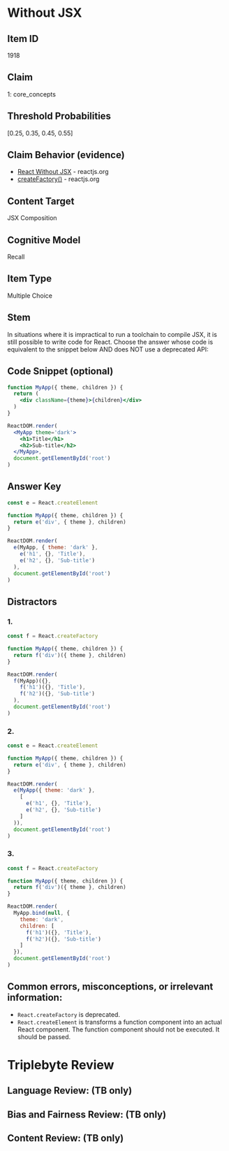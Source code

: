 # Without JSX


## Item ID
1918

## Claim
1: core_concepts

## Threshold Probabilities
[0.25, 0.35, 0.45, 0.55]

## Claim Behavior (evidence)
- [React Without JSX](https://reactjs.org/docs/react-without-jsx.html) - reactjs.org
- [createFactory()](https://reactjs.org/docs/react-api.html#createfactory) - reactjs.org


## Content Target
JSX
Composition


## Cognitive Model
Recall


## Item Type
Multiple Choice


## Stem
In situations where it is impractical to run a toolchain to compile JSX, it is still possible to write code for React.  Choose the answer whose code is equivalent to the snippet below AND does NOT use a deprecated API:


## Code Snippet (optional)
```jsx
function MyApp({ theme, children }) {
  return (
    <div className={theme}>{children}</div>
  )
}

ReactDOM.render(
  <MyApp theme='dark'>
    <h1>Title</h1>
    <h2>Sub-title</h2>
  </MyApp>,
  document.getElementById('root')
)
```


## Answer Key
```javascript
const e = React.createElement

function MyApp({ theme, children }) {
  return e('div', { theme }, children)
}

ReactDOM.render(
  e(MyApp, { theme: 'dark' },
    e('h1', {}, 'Title'),
    e('h2', {}, 'Sub-title')
  ),
  document.getElementById('root')
)
```


## Distractors
### 1.
```javascript
const f = React.createFactory

function MyApp({ theme, children }) {
  return f('div')({ theme }, children)
}

ReactDOM.render(
  f(MyApp)({},
    f('h1')({}, 'Title'),
    f('h2')({}, 'Sub-title')
  ),
  document.getElementById('root')
)
```


### 2.
```javascript
const e = React.createElement

function MyApp({ theme, children }) {
  return e('div', { theme }, children)
}

ReactDOM.render(
  e(MyApp({ theme: 'dark' },
    [
      e('h1', {}, 'Title'),
      e('h2', {}, 'Sub-title')
    ]
  )),
  document.getElementById('root')
)
```


### 3.
```javascript
const f = React.createFactory

function MyApp({ theme, children }) {
  return f('div')({ theme }, children)
}

ReactDOM.render(
  MyApp.bind(null, {
    theme: 'dark',
    children: [
      f('h1')({}, 'Title'),
      f('h2')({}, 'Sub-title')
    ]
  }),
  document.getElementById('root')
)
```


## Common errors, misconceptions, or irrelevant information:
* `React.createFactory` is deprecated.
* `React.createElement` is transforms a function component into an actual React component.  The function component should not be executed.  It should be passed.


# Triplebyte Review


## Language Review: (TB only)


## Bias and Fairness Review: (TB only)


## Content Review: (TB only)

